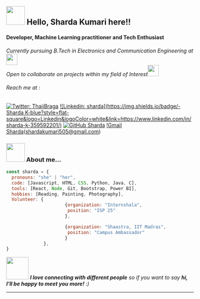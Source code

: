 <h2><img src="https://media.giphy.com/media/l1BgRvzvyk92jcQ9O/giphy.gif" width="50">  Hello, Sharda Kumari here!! </h2>
<h4>Developer, Machine Learning practitioner and Tech Enthusiast</h4>
<p><em>Currently pursuing B.Tech in Electronics and Communication Engineering at<a href="https://www.nitmz.ac.in/"></a><img src="https://media.giphy.com/media/fYSnHlufseco8Fh93Z/giphy.gif" width="30"></br>Open to collaborate on projects within my field of Interest</a><img src="https://media.giphy.com/media/WUlplcMpOCEmTGBtBW/giphy.gif" width="30"> 
</em></p>

<h6>Reach me at :</h6>

[![Twitter: ThaiiBraga](https://img.shields.io/twitter/follow/sharda9_singh?label=Follow)](https://twitter.com/sharda9_singh)
[![Linkedin: sharda](https://img.shields.io/badge/-Sharda K-blue?style=flat-square&logo=Linkedin&logoColor=white&link=https://www.linkedin.com/in/sharda-k-359592201/)](https://www.linkedin.com/in/sharda-k-359592201/)
[![GitHub Sharda](https://img.shields.io/badge/GitHub-1000?label=Sharda&logo=github&logoColor=white)](https://github.com/shardakumari505)
[!Gmail Sharda](https://img.shields.io/badge/Gmail-D14836?style=for-the-badge&logo=gmail&logoColor=white)(shardakumari505@gmail.com)


### <img src="https://media.giphy.com/media/VgCDAzcKvsR6OM0uWg/giphy.gif" width="50"> About me...  

```javascript
const sharda = {
  pronouns: "she" | "her",
  code: [Javascript, HTML, CSS, Python, Java, C],
  tools: [React, Node, Git, Bootstrap, Power BI],
  hobbies: [Reading, Painting, Photography],
  Volunteer: {
                      {organization: "Internshala",
                       position: "ISP 25"
                      },

                      {organization: "Shaastra, IIT Madras",
                       position: "Campus Ambassador"
                      }
              },
}
```

<img src="https://media.giphy.com/media/LnQjpWaON8nhr21vNW/giphy.gif" width="60"> <em><b>I love connecting with different people</b> so if you want to say <b>hi, I'll be happy to meet you more!</b> :)</em>

---
